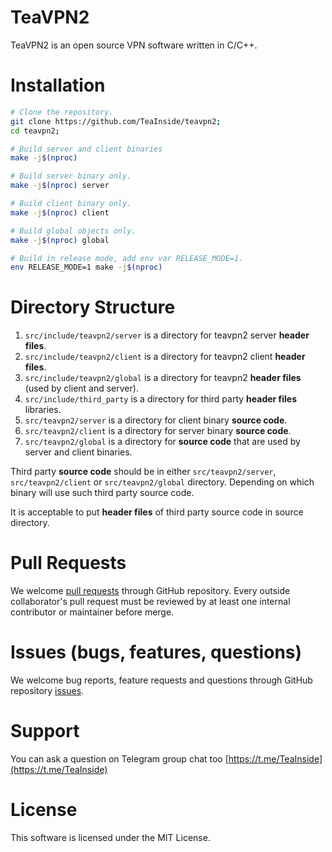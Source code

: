 

# TeaVPN2
TeaVPN2 is an open source VPN software written in C/C++.


# Installation
```sh
# Clone the repository.
git clone https://github.com/TeaInside/teavpn2;
cd teavpn2;

# Build server and client binaries
make -j$(nproc)

# Build server binary only.
make -j$(nproc) server

# Build client binary only.
make -j$(nproc) client

# Build global objects only.
make -j$(nproc) global

# Build in release mode, add env var RELEASE_MODE=1.
env RELEASE_MODE=1 make -j$(nproc)
```

# Directory Structure
1. `src/include/teavpn2/server` is a directory for teavpn2 server **header files**.
2. `src/include/teavpn2/client` is a directory for teavpn2 client **header files**.
3. `src/include/teavpn2/global` is a directory for teavpn2 **header files** (used by client and server).
4. `src/include/third_party` is a directory for third party **header files** libraries.
5. `src/teavpn2/server` is a directory for client binary **source code**.
6. `src/teavpn2/client` is a directory for server binary **source code**.
7. `src/teavpn2/global` is a directory for **source code** that are used by server and client binaries.

Third party **source code** should be in either `src/teavpn2/server`, `src/teavpn2/client` or `src/teavpn2/global` directory. Depending on which binary will use such third party source code.

It is acceptable to put **header files** of third party source code in source directory.


# Pull Requests
We welcome [pull requests](https://github.com/TeaInside/teavpn2/pulls) through GitHub repository. Every outside collaborator's pull request must be reviewed by at least one internal contributor or maintainer before merge.


# Issues (bugs, features, questions)
We welcome bug reports, feature requests and questions through GitHub repository [issues](https://github.com/TeaInside/teavpn2/issues).


# Support
You can ask a question on Telegram group chat too
[https://t.me/TeaInside](https://t.me/TeaInside)


# License
This software is licensed under the MIT License.
